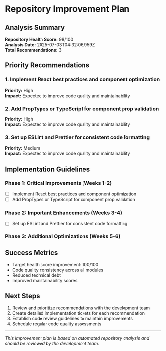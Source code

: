 # Repository Improvement Plan

## Analysis Summary

**Repository Health Score:** 98/100  
**Analysis Date:** 2025-07-03T04:32:06.959Z  
**Total Recommendations:** 3

## Priority Recommendations

### 1. Implement React best practices and component optimization

**Priority:** High  
**Impact:** Expected to improve code quality and maintainability

### 2. Add PropTypes or TypeScript for component prop validation

**Priority:** High  
**Impact:** Expected to improve code quality and maintainability

### 3. Set up ESLint and Prettier for consistent code formatting

**Priority:** Medium  
**Impact:** Expected to improve code quality and maintainability



## Implementation Guidelines

### Phase 1: Critical Improvements (Weeks 1-2)
- [ ] Implement React best practices and component optimization
- [ ] Add PropTypes or TypeScript for component prop validation

### Phase 2: Important Enhancements (Weeks 3-4)
- [ ] Set up ESLint and Prettier for consistent code formatting

### Phase 3: Additional Optimizations (Weeks 5-6)


## Success Metrics

- Target health score improvement: 100/100
- Code quality consistency across all modules
- Reduced technical debt
- Improved maintainability scores

## Next Steps

1. Review and prioritize recommendations with the development team
2. Create detailed implementation tickets for each recommendation
3. Establish code review guidelines to maintain improvements
4. Schedule regular code quality assessments

---
*This improvement plan is based on automated repository analysis and should be reviewed by the development team.*
